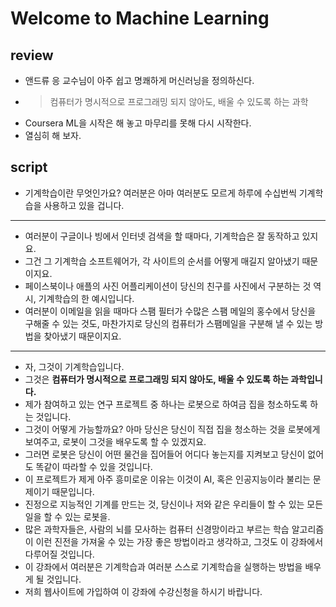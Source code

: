 # Welcome to Machine Learning

## review

- 앤드류 응 교수님이 아주 쉽고 명쾌하게 머신러닝을 정의하신다.
- > 컴퓨터가 명시적으로 프로그래밍 되지 않아도, 배울 수 있도록 하는 과학
- Coursera ML을 시작은 해 놓고 마무리를 못해 다시 시작한다.
- 열심히 해 보자.

## script

- 기계학습이란 무엇인가요? 여러분은 아마 여러분도 모르게 하루에 수십번씩 기계학습을 사용하고 있을 겁니다.

----

- 여러분이 구글이나 빙에서 인터넷 검색을 할 때마다, 기계학습은 잘 동작하고 있지요.
- 그건 그 기계학습 소프트웨어가, 각 사이트의 순서를 어떻게 매길지 알아냈기 때문이지요.
- 페이스북이나 애플의 사진 어플리케이션이 당신의 친구를 사진에서 구분하는 것 역시, 기계학습의 한 예시입니다.
- 여러분이 이메일을 읽을 때마다 스팸 필터가 수많은 스팸 메일의 홍수에서 당신을 구해줄 수 있는 것도, 마찬가지로 당신의 컴퓨터가 스팸메일을 구분해 낼 수 있는 방법을 찾아냈기 때문이지요.

----

- 자, 그것이 기계학습입니다.
- 그것은 **컴퓨터가 명시적으로 프로그래밍 되지 않아도, 배울 수 있도록 하는 과학입니다.**
- 제가 참여하고 있는 연구 프로젝트 중 하나는 로봇으로 하여금 집을 청소하도록 하는 것입니다.
- 그것이 어떻게 가능할까요? 아마 당신은 당신이 직접 집을 청소하는 것을 로봇에게 보여주고, 로봇이 그것을 배우도록 할 수 있겠지요.
- 그러면 로봇은 당신이 어떤 물건을 집어들어 어디다 놓는지를 지켜보고 당신이 없어도 똑같이 따라할 수 있을 것입니다.
- 이 프로젝트가 제게 아주 흥미로운 이유는 이것이 AI, 혹은 인공지능이라 불리는 문제이기 때문입니다.
- 진정으로 지능적인 기계를 만드는 것, 당신이나 저와 같은 우리들이 할 수 있는 모든 일을 할 수 있는 로봇을.
- 많은 과학자들은, 사람의 뇌를 모사하는 컴퓨터 신경망이라고 부르는 학습 알고리즘이 이런 진전을 가져울 수 있는 가장 좋은 방법이라고 생각하고, 그것도 이 강좌에서 다루어질 것입니다.
- 이 강좌에서 여러분은 기계학습과 여러분 스스로 기계학습을 실행하는 방법을 배우게 될 것입니다.
- 저희 웹사이트에 가입하여 이 강좌에 수강신청을 하시기 바랍니다.
